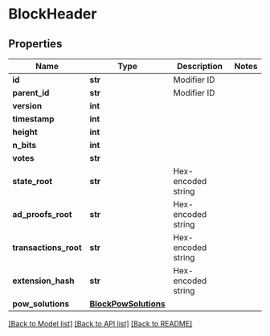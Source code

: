 # BlockHeader

## Properties
Name | Type | Description | Notes
------------ | ------------- | ------------- | -------------
**id** | **str** | Modifier ID | 
**parent_id** | **str** | Modifier ID | 
**version** | **int** |  | 
**timestamp** | **int** |  | 
**height** | **int** |  | 
**n_bits** | **int** |  | 
**votes** | **str** |  | 
**state_root** | **str** | Hex-encoded string | 
**ad_proofs_root** | **str** | Hex-encoded string | 
**transactions_root** | **str** | Hex-encoded string | 
**extension_hash** | **str** | Hex-encoded string | 
**pow_solutions** | [**BlockPowSolutions**](BlockPowSolutions.md) |  | 

[[Back to Model list]](../README.md#documentation-for-models) [[Back to API list]](../README.md#documentation-for-api-endpoints) [[Back to README]](../README.md)

